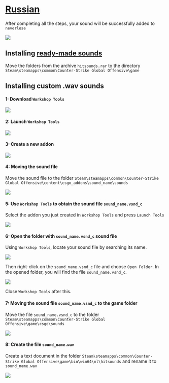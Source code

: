 # [Russian](../main/README.md)

After completing all the steps, your sound will be successfully added to `neverlose`

![](https://i.imgur.com/nHfrOjq.png)

## Installing [ready-made sounds](../../archive/refs/heads/main.zip)

Move the folders from the archive `hitsounds.rar` to the directory `Steam\steamapps\common\Counter-Strike Global Offensive\game`

## Installing custom .wav sounds

#### 1: Download `Workshop Tools`

![](https://i.imgur.com/WNHynuj.png)

#### 2: Launch `Workshop Tools`

![](https://i.imgur.com/h2t7kOr.png.png)

#### 3: Create a new addon

![](https://i.imgur.com/r4KHj0Y.png)

#### 4: Moving the sound file

Move the sound file to the folder `Steam\steamapps\common\Counter-Strike Global Offensive\content\csgo_addons\sound_name\sounds`

![](https://i.imgur.com/zbQ33Cx.png)

#### 5: Use `Workshop Tools` to obtain the sound file `sound_name.vsnd_c`

Select the addon you just created in `Workshop Tools` and press `Launch Tools`

![](https://i.imgur.com/euRZghz.png)

#### 6: Open the folder with `sound_name.vsnd_c` sound file

Using `Workshop Tools`, locate your sound file by searching its name.

![](https://i.imgur.com/mT5AWrg.png)

Then right-click on the `sound_name.vsnd_c` file and choose `Open Folder`. In the opened folder, you will find the file `sound_name.vsnd_c`.

![](https://i.imgur.com/l9OIhWJ.png)

Close `Workshop Tools` after this.

####  7: Moving the sound file `sound_name.vsnd_c` to the game folder

Move the file `sound_name.vsnd_c` to the folder `Steam\steamapps\common\Counter-Strike Global Offensive\game\csgo\sounds`

![](https://i.imgur.com/vppskLy.png)

#### 8: Create the file `sound_name.wav`

Create a text document in the folder `Steam\steamapps\common\Counter-Strike Global Offensive\game\bin\win64\nl\hitsounds` and rename it to `sound_name.wav`

![](https://i.imgur.com/C3wv41P.png)
